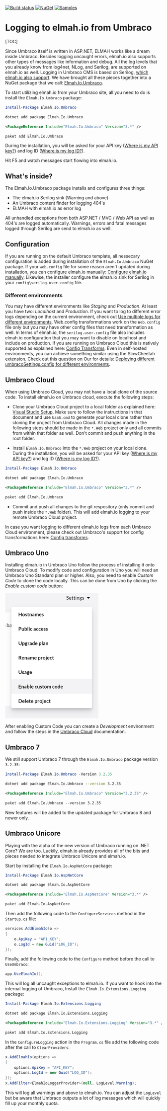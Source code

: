 [![Build status](https://github.com/elmahio/elmah.io.umbraco/workflows/build/badge.svg)](https://github.com/elmahio/elmah.io.umbraco/actions?query=workflow%3Abuild)
[![NuGet](https://img.shields.io/nuget/v/elmah.io.umbraco.svg)](https://www.nuget.org/packages/elmah.io.umbraco/)
[![Samples](https://img.shields.io/badge/samples-2-brightgreen.svg)](https://github.com/elmahio/elmah.io.umbraco/tree/main/samples)

# Logging to elmah.io from Umbraco

[TOC]

Since Umbraco itself is written in ASP.NET, ELMAH works like a dream inside Umbraco. Besides logging uncaught errors, elmah.io also supports other types of messages like information and debug. All the log levels that you already know from log4net, NLog, and Serilog, are supported on elmah.io as well. Logging in Umbraco CMS is based on Serilog, [which elmah.io also support](https://docs.elmah.io/logging-to-elmah-io-from-serilog/). We have brought all these pieces together into a NuGet package that we call: [Elmah.Io.Umbraco](https://www.nuget.org/packages/elmah.io.umbraco/).

To start utilizing elmah.io from your Umbraco site, all you need to do is install the `Elmah.Io.Umbraco` package:

```powershell fct_label="Package Manager"
Install-Package Elmah.Io.Umbraco
```
```cmd fct_label=".NET CLI"
dotnet add package Elmah.Io.Umbraco
```
```xml fct_label="PackageReference"
<PackageReference Include="Elmah.Io.Umbraco" Version="3.*" />
```
```xml fct_label="Paket CLI"
paket add Elmah.Io.Umbraco
```

During the installation, you will be asked for your API key ([Where is my API key?](https://docs.elmah.io/where-is-my-api-key/)) and log ID ([Where is my log ID?](https://docs.elmah.io/where-is-my-log-id/)).

Hit F5 and watch messages start flowing into elmah.io.

## What's inside?

The Elmah.Io.Umbraco package installs and configures three things:

* The elmah.io Serilog sink (Warning and above)
* An Umbraco content finder for logging 404's
* ELMAH with elmah.io as error log

All unhandled exceptions from both ASP.NET / MVC / Web API as well as 404's are logged automatically. Warnings, errors and fatal messages logged through Serilog are send to elmah.io as well.

## Configuration

If you are running on the default Umbraco template, all nessecary configuration is added during installation of the `Elmah.Io.Umbraco` NuGet package. If your `web.config` file for some reason aren't updated during installation, you can configure elmah.io manually: [Configure elmah.io manually](https://docs.elmah.io/configure-elmah-io-manually/). Likewise, the installer configure the elmah.io sink for Serilog in your `config\serilog.user.config` file.

### Different environments

You may have different environments like *Staging* and *Production*. At least you have two: *Localhost* and *Production*. If you want to log to different error logs depending on the current environment, check out [Use multiple logs for different environments](/use-multiple-logs-for-different-environments/). Web.config transformations work on the `Web.config` file only but you may have other config files that need transformation as well. In terms of elmah.io, the `serilog.user.config` file also includes elmah.io configuration that you may want to disable on localhost and include on production. If you are running on Umbraco Cloud this is natively supported as explained here: [Config Transforms](https://our.umbraco.com/documentation/Umbraco-Cloud/set-up/Config-Transforms/). Even in self-hosted environments, you can achieve something similar using the SlowCheetah extension. Check out this question on Our for details: [Deploying different umbracoSettings.config for different environments](https://our.umbraco.com/forum/umbraco-7/using-umbraco-7/57392-Deploying-different-umbracoSettingsconfig-for-different-environments).

## Umbraco Cloud

When using Umbraco Cloud, you may not have a local clone of the source code. To install elmah.io on Umbraco cloud, execute the following steps:

* Clone your Umbraco Cloud project to a local folder as explained here: <a href="https://our.umbraco.org/documentation/Umbraco-Cloud/Set-Up/Visual-Studio/" target="_blank">Visual Studio Setup</a>. Make sure to follow the instructions in that document and use `UaaS.cmd` to generate your local clone rather than cloning the project from Umbraco Cloud. All changes made in the following steps should be made in the `*.Web` project only and all commits from within that folder as well. Don't commit and push anything in the root folder.

* Install `Elmah.Io.Umbraco` into the `*.Web` project on your local clone. During the installation, you will be asked for your API key ([Where is my API key?](https://docs.elmah.io/where-is-my-api-key/)) and log ID ([Where is my log ID?](https://docs.elmah.io/where-is-my-log-id/)).

```powershell fct_label="Package Manager"
Install-Package Elmah.Io.Umbraco
```
```cmd fct_label=".NET CLI"
dotnet add package Elmah.Io.Umbraco
```
```xml fct_label="PackageReference"
<PackageReference Include="Elmah.Io.Umbraco" Version="3.*" />
```
```xml fct_label="Paket CLI"
paket add Elmah.Io.Umbraco
```

* Commit and push all changes to the git respository (only commit and push inside the `*.Web` folder). This will add elmah.io logging to your remote Umbraco Cloud project.

In case you want logging to different elmah.io logs from each Umbraco Cloud environment, please check out Umbraco's support for config transformations here: <a href="https://our.umbraco.org/documentation/Umbraco-Cloud/Set-Up/Config-Transforms/" target="_blank">Config transforms</a>.

## Umbraco Uno

Installing elmah.io in Umbraco Uno follow the process of installing it onto Umbraco Cloud. To modify code and configuration in Uno you will need an Umbraco Uno Standard plan or higher. Also, you need to enable *Custom Code* to clone the code locally. This can be done from Uno by clicking the *Enable custom code* button:

![](images/umbraco-uno-enable-custom-code.png)

After enabling Custom Code you can create a *Development* environment and follow the steps in the [Umbraco Cloud](#umbraco-cloud) documentation.

## Umbraco 7

We still support Umbraco 7 through the `Elmah.Io.Umbraco` package version `3.2.35`:

```powershell fct_label="Package Manager"
Install-Package Elmah.Io.Umbraco -Version 3.2.35
```
```cmd fct_label=".NET CLI"
dotnet add package Elmah.Io.Umbraco --version 3.2.35
```
```xml fct_label="PackageReference"
<PackageReference Include="Elmah.Io.Umbraco" Version="3.2.35" />
```
```xml fct_label="Paket CLI"
paket add Elmah.Io.Umbraco --version 3.2.35
```

New features will be added to the updated package for Umbraco 8 and newer only.

## Umbraco Unicore

Playing with the alpha of the new version of Umbraco running on .NET Core? We are too. Luckily, elmah.io already provides all of the bits and pieces needed to integrate Umbraco Unicore and elmah.io.

Start by installing the `Elmah.Io.AspNetCore` package:

```powershell fct_label="Package Manager"
Install-Package Elmah.Io.AspNetCore
```
```cmd fct_label=".NET CLI"
dotnet add package Elmah.Io.AspNetCore
```
```xml fct_label="PackageReference"
<PackageReference Include="Elmah.Io.AspNetCore" Version="3.*" />
```
```xml fct_label="Paket CLI"
paket add Elmah.Io.AspNetCore
```

Then add the following code to the `ConfigureServices` method in the `Startup.cs` file:

```csharp
services.AddElmahIo(o =>
{
    o.ApiKey = "API_KEY";
    o.LogId = new Guid("LOG_ID");
});
```

Finally, add the following code to the `Configure` method before the call to `UseUmbraco`:

```csharp
app.UseElmahIo();
```

This will log all uncaught exceptions to elmah.io. If you want to hook into the internal logging of Umbraco, Install the `Elmah.Io.Extensions.Logging` package:

```powershell fct_label="Package Manager"
Install-Package Elmah.Io.Extensions.Logging
```
```cmd fct_label=".NET CLI"
dotnet add package Elmah.Io.Extensions.Logging
```
```xml fct_label="PackageReference"
<PackageReference Include="Elmah.Io.Extensions.Logging" Version="3.*" />
```
```xml fct_label="Paket CLI"
paket add Elmah.Io.Extensions.Logging
```

In the `ConfigureLogging` action in the `Program.cs` file add the following code after the call to `ClearProviders`:

```csharp
x.AddElmahIo(options =>
{
    options.ApiKey = "API_KEY";
    options.LogId = new Guid("LOG_ID");
});
x.AddFilter<ElmahIoLoggerProvider>(null, LogLevel.Warning);
```

This will log all warnings and above to elmah.io. You can adjust the `LogLevel` but be aware that Umbraco outputs a lot of log messages which will quickly fill up your monthly quota.